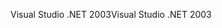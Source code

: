 <span data-ttu-id="67297-101">Visual Studio .NET 2003</span><span class="sxs-lookup"><span data-stu-id="67297-101">Visual Studio .NET 2003</span></span>
